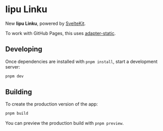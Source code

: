 # lipu Linku

New **lipu Linku**, powered by [SvelteKit](https://kit.svelte.dev/).

To work with GitHub Pages, this uses [adapter-static](https://github.com/sveltejs/kit/blob/master/packages/adapter-static/README.md).

## Developing

Once dependencies are installed with `pnpm install`, start a development server:

```bash
pnpm dev
```

## Building

To create the production version of the app:

```bash
pnpm build
```

You can preview the production build with `pnpm preview`.
